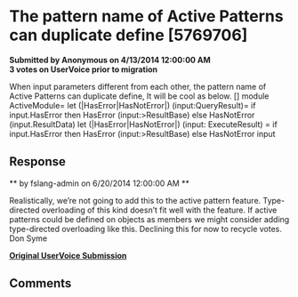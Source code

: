 # The pattern name of Active Patterns can duplicate define [5769706] #

**Submitted by Anonymous on 4/13/2014 12:00:00 AM**  
**3 votes on UserVoice prior to migration**  

When input parameters different from each other, the pattern name of Active Patterns can duplicate define, It will be cool as below.
[<AutoOpen>]
module ActiveModule=
let (|HasError|HasNotError|) (input:QueryResult)=
if input.HasError then HasError (input:>ResultBase)
else HasNotError (input.ResultData)
let (|HasError|HasNotError|) (input: ExecuteResult) =
if input.HasError then HasError (input:>ResultBase)
else HasNotError input



## Response ##
** by fslang-admin on 6/20/2014 12:00:00 AM **

Realistically, we’re not going to add this to the active pattern feature.
Type-directed overloading of this kind doesn’t fit well with the feature.
If active patterns could be defined on objects as members we might consider adding type-directed overloading like this.
Declining this for now to recycle votes.
Don Syme


**[Original UserVoice Submission](https://fslang.uservoice.com/forums/245727-f-language/suggestions/5769706)**


## Comments ##

